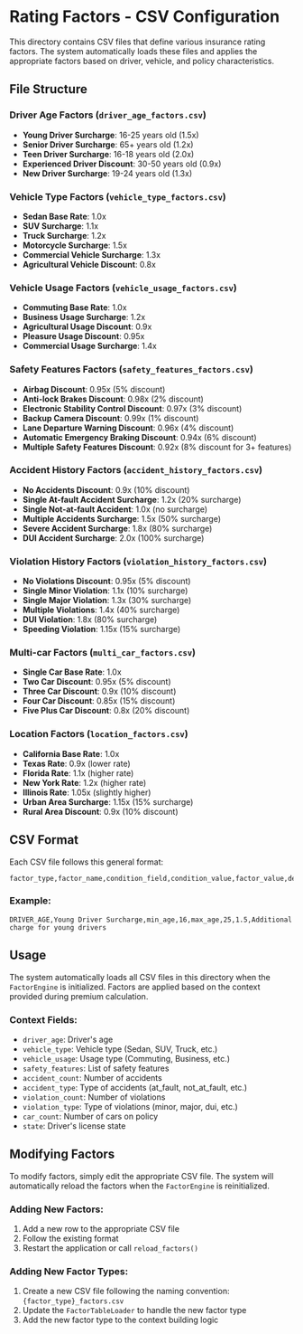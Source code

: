 # Rating Factors - CSV Configuration

This directory contains CSV files that define various insurance rating factors. The system automatically loads these files and applies the appropriate factors based on driver, vehicle, and policy characteristics.

## File Structure

### Driver Age Factors (`driver_age_factors.csv`)
- **Young Driver Surcharge**: 16-25 years old (1.5x)
- **Senior Driver Surcharge**: 65+ years old (1.2x)
- **Teen Driver Surcharge**: 16-18 years old (2.0x)
- **Experienced Driver Discount**: 30-50 years old (0.9x)
- **New Driver Surcharge**: 19-24 years old (1.3x)

### Vehicle Type Factors (`vehicle_type_factors.csv`)
- **Sedan Base Rate**: 1.0x
- **SUV Surcharge**: 1.1x
- **Truck Surcharge**: 1.2x
- **Motorcycle Surcharge**: 1.5x
- **Commercial Vehicle Surcharge**: 1.3x
- **Agricultural Vehicle Discount**: 0.8x

### Vehicle Usage Factors (`vehicle_usage_factors.csv`)
- **Commuting Base Rate**: 1.0x
- **Business Usage Surcharge**: 1.2x
- **Agricultural Usage Discount**: 0.9x
- **Pleasure Usage Discount**: 0.95x
- **Commercial Usage Surcharge**: 1.4x

### Safety Features Factors (`safety_features_factors.csv`)
- **Airbag Discount**: 0.95x (5% discount)
- **Anti-lock Brakes Discount**: 0.98x (2% discount)
- **Electronic Stability Control Discount**: 0.97x (3% discount)
- **Backup Camera Discount**: 0.99x (1% discount)
- **Lane Departure Warning Discount**: 0.96x (4% discount)
- **Automatic Emergency Braking Discount**: 0.94x (6% discount)
- **Multiple Safety Features Discount**: 0.92x (8% discount for 3+ features)

### Accident History Factors (`accident_history_factors.csv`)
- **No Accidents Discount**: 0.9x (10% discount)
- **Single At-fault Accident Surcharge**: 1.2x (20% surcharge)
- **Single Not-at-fault Accident**: 1.0x (no surcharge)
- **Multiple Accidents Surcharge**: 1.5x (50% surcharge)
- **Severe Accident Surcharge**: 1.8x (80% surcharge)
- **DUI Accident Surcharge**: 2.0x (100% surcharge)

### Violation History Factors (`violation_history_factors.csv`)
- **No Violations Discount**: 0.95x (5% discount)
- **Single Minor Violation**: 1.1x (10% surcharge)
- **Single Major Violation**: 1.3x (30% surcharge)
- **Multiple Violations**: 1.4x (40% surcharge)
- **DUI Violation**: 1.8x (80% surcharge)
- **Speeding Violation**: 1.15x (15% surcharge)

### Multi-car Factors (`multi_car_factors.csv`)
- **Single Car Base Rate**: 1.0x
- **Two Car Discount**: 0.95x (5% discount)
- **Three Car Discount**: 0.9x (10% discount)
- **Four Car Discount**: 0.85x (15% discount)
- **Five Plus Car Discount**: 0.8x (20% discount)

### Location Factors (`location_factors.csv`)
- **California Base Rate**: 1.0x
- **Texas Rate**: 0.9x (lower rate)
- **Florida Rate**: 1.1x (higher rate)
- **New York Rate**: 1.2x (higher rate)
- **Illinois Rate**: 1.05x (slightly higher)
- **Urban Area Surcharge**: 1.15x (15% surcharge)
- **Rural Area Discount**: 0.9x (10% discount)

## CSV Format

Each CSV file follows this general format:

```csv
factor_type,factor_name,condition_field,condition_value,factor_value,description
```

### Example:
```csv
DRIVER_AGE,Young Driver Surcharge,min_age,16,max_age,25,1.5,Additional charge for young drivers
```

## Usage

The system automatically loads all CSV files in this directory when the `FactorEngine` is initialized. Factors are applied based on the context provided during premium calculation.

### Context Fields:
- `driver_age`: Driver's age
- `vehicle_type`: Vehicle type (Sedan, SUV, Truck, etc.)
- `vehicle_usage`: Usage type (Commuting, Business, etc.)
- `safety_features`: List of safety features
- `accident_count`: Number of accidents
- `accident_type`: Type of accidents (at_fault, not_at_fault, etc.)
- `violation_count`: Number of violations
- `violation_type`: Type of violations (minor, major, dui, etc.)
- `car_count`: Number of cars on policy
- `state`: Driver's license state

## Modifying Factors

To modify factors, simply edit the appropriate CSV file. The system will automatically reload the factors when the `FactorEngine` is reinitialized.

### Adding New Factors:
1. Add a new row to the appropriate CSV file
2. Follow the existing format
3. Restart the application or call `reload_factors()`

### Adding New Factor Types:
1. Create a new CSV file following the naming convention: `{factor_type}_factors.csv`
2. Update the `FactorTableLoader` to handle the new factor type
3. Add the new factor type to the context building logic
